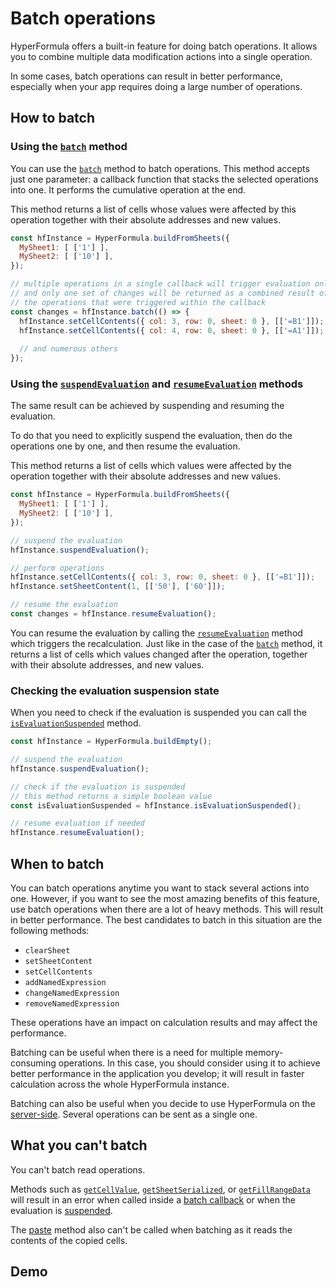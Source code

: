 # Batch operations

HyperFormula offers a built-in feature for doing batch operations.
It allows you to combine multiple data modification actions into a single operation.

In some cases, batch operations can result in better performance,
especially when your app requires doing a large number of operations.

## How to batch

### Using the [`batch`](../api/classes/hyperformula.md#batch) method

You can use the [`batch`](../api/classes/hyperformula.md#batch) method to batch operations. This method accepts
just one parameter: a callback function that stacks the selected
operations into one. It performs the cumulative operation at the end.

This method returns a list of cells whose values were affected by this
operation together with their absolute addresses and new values.

```javascript
const hfInstance = HyperFormula.buildFromSheets({
  MySheet1: [ ['1'] ],
  MySheet2: [ ['10'] ],
});

// multiple operations in a single callback will trigger evaluation only once
// and only one set of changes will be returned as a combined result of all
// the operations that were triggered within the callback
const changes = hfInstance.batch(() => {
  hfInstance.setCellContents({ col: 3, row: 0, sheet: 0 }, [['=B1']]);
  hfInstance.setCellContents({ col: 4, row: 0, sheet: 0 }, [['=A1']]);
  
  // and numerous others
});
```

### Using the [`suspendEvaluation`](../api/classes/hyperformula.md#suspendevaluation) and [`resumeEvaluation`](../api/classes/hyperformula.md#resumeevaluation) methods

The same result can be achieved by suspending and resuming the
evaluation.

To do that you need to explicitly suspend the evaluation, then do the
operations one by one, and then resume the evaluation.

This method returns a list of cells which values were affected by the
operation together with their absolute addresses and new values.

```javascript
const hfInstance = HyperFormula.buildFromSheets({
  MySheet1: [ ['1'] ],
  MySheet2: [ ['10'] ],
});

// suspend the evaluation
hfInstance.suspendEvaluation();

// perform operations
hfInstance.setCellContents({ col: 3, row: 0, sheet: 0 }, [['=B1']]);
hfInstance.setSheetContent(1, [['50'], ['60']]);

// resume the evaluation
const changes = hfInstance.resumeEvaluation();
```

You can resume the evaluation by calling the [`resumeEvaluation`](../api/classes/hyperformula.md#resumeevaluation) method
which triggers the recalculation. Just like in the case of the [`batch`](../api/classes/hyperformula.md#batch)
method, it returns a list of cells which values changed after the
operation, together with their absolute addresses, and new values.

### Checking the evaluation suspension state

When you need to check if the evaluation is suspended you can
call the [`isEvaluationSuspended`](../api/classes/hyperformula.md#isevaluationsuspended) method.

```javascript
const hfInstance = HyperFormula.buildEmpty();

// suspend the evaluation
hfInstance.suspendEvaluation();

// check if the evaluation is suspended
// this method returns a simple boolean value
const isEvaluationSuspended = hfInstance.isEvaluationSuspended();

// resume evaluation if needed
hfInstance.resumeEvaluation();
```

## When to batch

You can batch operations anytime you want to stack several actions into
one. However, if you want to see the most amazing benefits of this
feature, use batch operations when there are a lot of heavy methods.
This will result in better performance. The best candidates to
batch in this situation are the following methods:

* `clearSheet`
* `setSheetContent`
* `setCellContents`
* `addNamedExpression`
* `changeNamedExpression`
* `removeNamedExpression`

These operations have an impact on calculation results and may affect
the performance.

Batching can be useful when there is a need for multiple memory-consuming
operations. In this case, you should consider using it to achieve
better performance in the application you develop; it will result
in faster calculation across the whole HyperFormula instance.

Batching can also be useful when you decide to use HyperFormula
on the [server-side](server-side-installation). Several operations
can be sent as a single one.

## What you can't batch

You can't batch read operations.

Methods such as [`getCellValue`](../api/classes/hyperformula.md#getcellvalue), [`getSheetSerialized`](../api/classes/hyperformula.md#getsheetserialized), or [`getFillRangeData`](../api/classes/hyperformula.md#getfillrangedata) will result in an error when called inside a [batch callback](#using-the-batch-method) or when the evaluation is [suspended](#using-the-suspendevaluation-and-resumeevaluation-methods).

The [paste](../api/classes/hyperformula.md#paste) method also can't be called when batching as it reads the contents of the copied cells.

## Demo

<iframe
  :src="`https://codesandbox.io/embed/github/handsontable/hyperformula-demos/tree/2.6.x/batch-operations?autoresize=1&fontsize=11&hidenavigation=1&theme=light&view=preview&v=${$page.buildDateURIEncoded}`"
  style="width:100%; height:500px; border:0; border-radius: 4px; overflow:hidden;"
  title="handsontable/hyperformula-demos: batch-operations"
  allow="accelerometer; ambient-light-sensor; camera; encrypted-media; geolocation; gyroscope; hid; microphone; midi; payment; usb; vr; xr-spatial-tracking"
  sandbox="allow-forms allow-modals allow-popups allow-presentation allow-same-origin allow-scripts">
</iframe>
